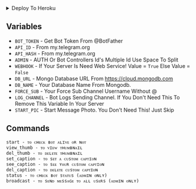 <details><summary>Deploy To Heroku</summary>
<p>
<br>
<a href="https://heroku.com/deploy?template=https://github.com/gbrohit/Maruhesarisu-Bot-1">
  <img src="https://www.herokucdn.com/deploy/button.svg" alt="Deploy To Heroku">
</a>
</p>
</details>

## Variables
* `BOT_TOKEN`  - Get Bot Token From @BotFather
* `API_ID` - From my.telegram.org 
* `API_HASH` - From my.telegram.org
* `ADMIN` - AUTH Or Bot Controllers Id's Multiple Id Use Space To Split 
* `WEBHOOK` - If Your Server Is Need Web Service! Value = `True` Else Value = `False`
* `DB_URL`  - Mongo Database URL From https://cloud.mongodb.com
* `DB_NAME`  - Your Database Name From Mongodb. 
* `FORCE_SUB` - Your Force Sub Channel Username Without @
* `LOG_CHANNEL` - Bot Logs Sending Channel. If You Don't Need This To Remove This Variable In Your Server
* `START_PIC` - Start Message Photo. You Don't Need This! Just Skip

## Commands
```
start - ᴛᴏ ᴄʜᴇᴄᴋ ʙᴏᴛ ᴀʟɪᴠᴇ ᴏʀ ɴᴏᴛ
view_thumb - ᴛᴏ ᴠɪᴇᴡ ᴛʜᴜᴍʙɴᴀɪʟ
del_thumb - ᴛᴏ ᴅᴇʟᴇᴛᴇ ᴛʜᴜᴍʙɴᴀɪʟ
set_caption - ᴛᴏ sᴇᴛ ᴀ ᴄᴜsᴛᴏᴍ ᴄᴀᴘᴛɪᴏɴ
see_caption - ᴛᴏ sᴇᴇ ʏᴏᴜʀ ᴄᴜsᴛᴏᴍ ᴄᴀᴘᴛɪᴏɴ
del_caption - ᴛᴏ ᴅᴇʟᴇᴛᴇ ᴄᴜsᴛᴏᴍ ᴄᴀᴘᴛɪᴏɴ
status - ᴛᴏ ᴄʜᴇᴄᴋ ʙᴏᴛ sᴛᴀᴛᴜs (ᴀᴅᴍɪɴ ᴏɴʟʏ)
broadcast - ᴛᴏ sᴇɴᴅ ᴍᴇssᴀɢᴇ ᴛᴏ ᴀʟʟ ᴜsᴇʀs (ᴀᴅᴍɪɴ ᴏɴʟʏ)
```


